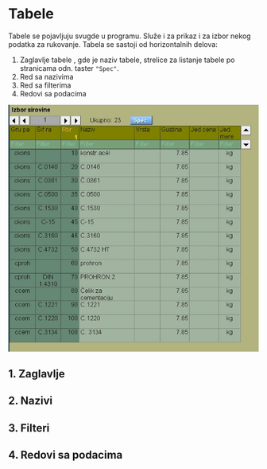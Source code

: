 # Tabele

Tabele se pojavljuju svugde u programu.
Služe i za prikaz i za izbor nekog podatka za rukovanje.
Tabela se sastoji od horizontalnih delova:

1. Zaglavlje tabele , gde je naziv tabele, strelice za listanje
tabele po stranicama odn. taster `"Spec"`.
2. Red sa nazivima
3. Red sa filterima
4. Redovi sa podacima

![Image](tabela.jpg)

## 1. Zaglavlje

## 2. Nazivi

## 3. Filteri

## 4. Redovi sa podacima
